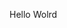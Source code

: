 Hello Wolrd













































































































































































































































































































































































































































































































































































































































































































































































































































































































































































































































































































































































































































































































































































































































































































































































































































































































































































































































































































































































































































































































































































































































































































































































































































































































































































































































